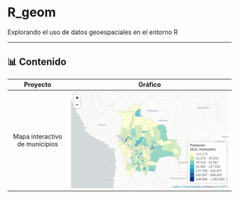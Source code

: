 # R_geom

Explorando el uso de datos geoespaciales en el entorno R

---

## 📊 Contenido

| Proyecto             |  Gráfico |
:-------------------------:|:-------------------------:
Mapa interactivo de municipios  |  ![](leaflet/salida/mapa_munc_pob12_cortesnaturales_ley.png)
